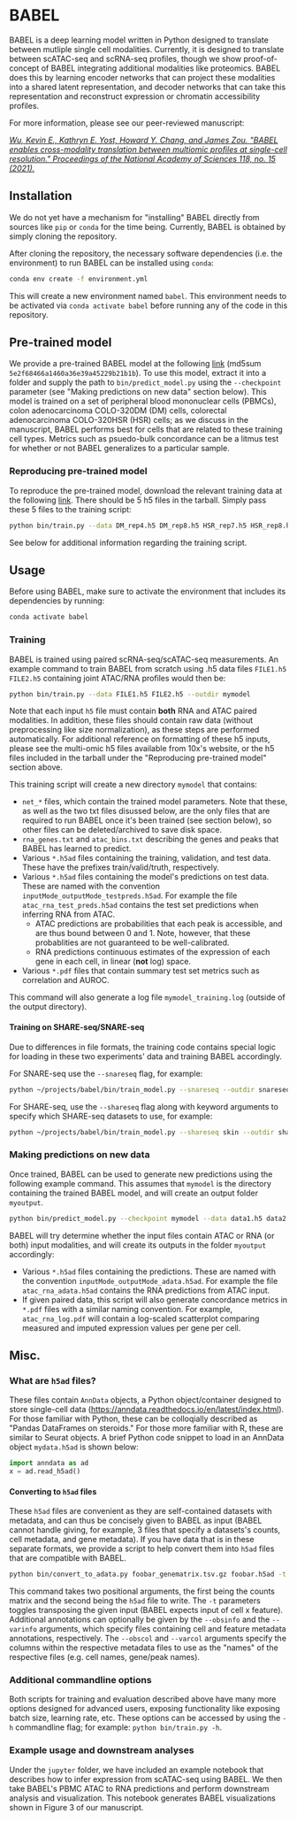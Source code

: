 # BABEL

BABEL is a deep learning model written in Python designed to translate between mutliple single cell modalities. Currently, it is designed to translate between scATAC-seq and scRNA-seq profiles, though we show proof-of-concept of BABEL integrating additional modalities like proteomics. BABEL does this by learning encoder networks that can project these modalities into a shared latent representation, and decoder networks that can take this representation and reconstruct expression or chromatin accessibility profiles.

For more information, please see our peer-reviewed manuscript:

*[Wu, Kevin E., Kathryn E. Yost, Howard Y. Chang, and James Zou. "BABEL enables cross-modality translation between multiomic profiles at single-cell resolution." Proceedings of the National Academy of Sciences 118, no. 15 (2021).](https://doi.org/10.1073/pnas.2023070118)*

## Installation

We do not yet have a mechanism for "installing" BABEL directly from sources like `pip` or `conda` for the time being. Currently, BABEL is obtained by simply cloning the repository.

After cloning the repository, the necessary software dependencies (i.e. the environment) to run BABEL can be installed using `conda`:

```bash
conda env create -f environment.yml
```
This will create a new environment named `babel`. This environment needs to be activated via `conda activate babel` before running any of the code in this repository.

## Pre-trained model
We provide a pre-trained BABEL model at the following [link](https://office365stanford-my.sharepoint.com/:u:/g/personal/wukevin_stanford_edu/EeiPjchAkxVOrkJp109HKakB6MigU-VcxTLzwr0J8QEqrA?e=VxWF6s) (md5sum `5e2f68466a1460a36e39a45229b21b1b`). To use this model, extract it into a folder and supply the path to `bin/predict_model.py` using the `--checkpoint` parameter (see "Making predictions on new data" section below). This model is trained on a set of peripheral blood mononuclear cells (PBMCs), colon adenocarcinoma COLO-320DM (DM) cells, colorectal adenocarcinoma COLO-320HSR (HSR) cells; as we discuss in the manuscript, BABEL performs best for cells that are related to these training cell types. Metrics such as psuedo-bulk concordance can be a litmus test for whether or not BABEL generalizes to a particular sample.

### Reproducing pre-trained model
To reproduce the pre-trained model, download the relevant training data at the following [link](https://office365stanford-my.sharepoint.com/:u:/g/personal/wukevin_stanford_edu/Edq1Cr6qejpOgzjZGa4bkvwB-LyH5MLbkLD6wGQCL4jvwA?e=T8IO54). There should be 5 h5 files in the tarball. Simply pass these 5 files to the training script:

```bash
python bin/train.py --data DM_rep4.h5 DM_rep8.h5 HSR_rep7.h5 HSR_rep8.h5 pbmc_granulocyte_sorted_10k_filtered_feature_bc_matrix.h5 --outdir my_model
```
See below for additional information regarding the training script.

## Usage

Before using BABEL, make sure to activate the environment that includes its dependencies by running:

```bash
conda activate babel
```

### Training
BABEL is trained using paired scRNA-seq/scATAC-seq measurements. An example command to train BABEL from scratch using .h5 data files `FILE1.h5` `FILE2.h5` containing joint ATAC/RNA profiles would then be:

```bash
python bin/train.py --data FILE1.h5 FILE2.h5 --outdir mymodel
```

Note that each input `h5` file must contain **both** RNA and ATAC paired modalities. In addition, these files should contain raw data (without preprocessing like size normalization), as these steps are performed automatically. For additional reference on formatting of these h5 inputs, please see the multi-omic h5 files available from 10x's website, or the h5 files included in the tarball under the "Reproducing pre-trained model" section above.

This training script will create a new directory `mymodel` that contains:

* `net_*` files, which contain the trained model parameters. Note that these, as well as the two txt files disussed below, are the only files that are required to run BABEL once it's been trained (see section below), so other files can be deleted/archived to save disk space.
* `rna_genes.txt` and `atac_bins.txt` describing the genes and peaks that BABEL has learned to predict.
* Various `*.h5ad` files containing the training, validation, and test data. These have the prefixes train/valid/truth, respectively.
* Various `*.h5ad` files containing the model's predictions on test data. These are named with the convention `inputMode_outputMode_testpreds.h5ad`. For example the file `atac_rna_test_preds.h5ad` contains the test set predictions when inferring RNA from ATAC.
	* ATAC predictions are probabilities that each peak is accessible, and are thus bound between 0 and 1. Note, however, that these probablities are not guaranteed to be well-calibrated.
	* RNA predictions continuous estimates of the expression of each gene in each cell, in linear (**not** log) space.
* Various `*.pdf` files that contain summary test set metrics such as correlation and AUROC.

This command will also generate a log file `mymodel_training.log` (outside of the output directory).

#### Training on SHARE-seq/SNARE-seq
Due to differences in file formats, the training code contains special logic for loading in these two experiments' data and training BABEL accordingly. 

For SNARE-seq use the `--snareseq` flag, for example:

```bash
python ~/projects/babel/bin/train_model.py --snareseq --outdir snareseq_model
```

For SHARE-seq, use the `--shareseq` flag along with keyword arguments to specify which SHARE-seq datasets to use, for example:

```bash
python ~/projects/babel/bin/train_model.py --shareseq skin --outdir shareseq_model
```

### Making predictions on new data
Once trained, BABEL can be used to generate new predictions using the following example command. This assumes that `mymodel` is the directory containing the trained BABEL model, and will create an output folder `myoutput`.

```bash
python bin/predict_model.py --checkpoint mymodel --data data1.h5 data2.h5 --outdir myoutput
```
BABEL will try determine whether the input files contain ATAC or RNA (or both) input modalities, and will create its outputs in the folder `myoutput` accordingly:

* Various `*.h5ad` files containing the predictions. These are named with the convention `inputMode_outputMode_adata.h5ad`. For example the file `atac_rna_adata.h5ad` contains the RNA predictions from ATAC input.
* If given paired data, this script will also generate concordance metrics in `*.pdf` files with a similar naming convention. For example, `atac_rna_log.pdf` will contain a log-scaled scatterplot comparing measured and imputed expression values per gene per cell.

## Misc.
### What are `h5ad` files?
These files contain `AnnData` objects, a Python object/container designed to store single-cell data (https://anndata.readthedocs.io/en/latest/index.html). For those familiar with Python, these can be colloqially described as "Pandas DataFrames on steroids." For those more familiar with R, these are similar to Seurat objects. A brief Python code snippet to load in an AnnData object `mydata.h5ad` is shown below:

```python
import anndata as ad
x = ad.read_h5ad()
```

#### Converting to `h5ad` files
These `h5ad` files are convenient as they are self-contained datasets with metadata, and can thus be concisely given to BABEL as input (BABEL cannot handle giving, for example, 3 files that specify a datasets's counts, cell metadata, and gene metadata). If you have data that is in these separate formats, we provide a script to help convert them into `h5ad` files that are compatible with BABEL.

```bash
python bin/convert_to_adata.py foobar_genematrix.tsv.gz foobar.h5ad -t --obsinfo foobar_cell_annotations.csv --obscol 1
```
This command takes two positional arguments, the first being the counts matrix and the second being the `h5ad` file to write. The `-t` parameters toggles transposing the given input (BABEL expects input of cell x feature). Additional annotations can optionally be given by the `--obsinfo` and the `--varinfo` arguments, which specify files containing cell and feature metadata annotations, respectively. The `--obscol` and `--varcol` arguments specify the columns within the respective metadata files to use as the "names" of the respective files (e.g. cell names, gene/peak names).

### Additional commandline options
Both scripts for training and evaluation described above have many more options designed for advanced users, exposing functionality like exposing batch size, learning rate, etc. These options can be accessed by using the `-h` commandline flag; for example: `python bin/train.py -h`.

### Example usage and downstream analyses
Under the `jupyter` folder, we have included an example notebook that describes how to infer expression from scATAC-seq using BABEL. We then take BABEL's PBMC ATAC to RNA predictions and perform downstream analysis and visualization. This notebook generates BABEL visualizations shown in Figure 3 of our manuscript.
